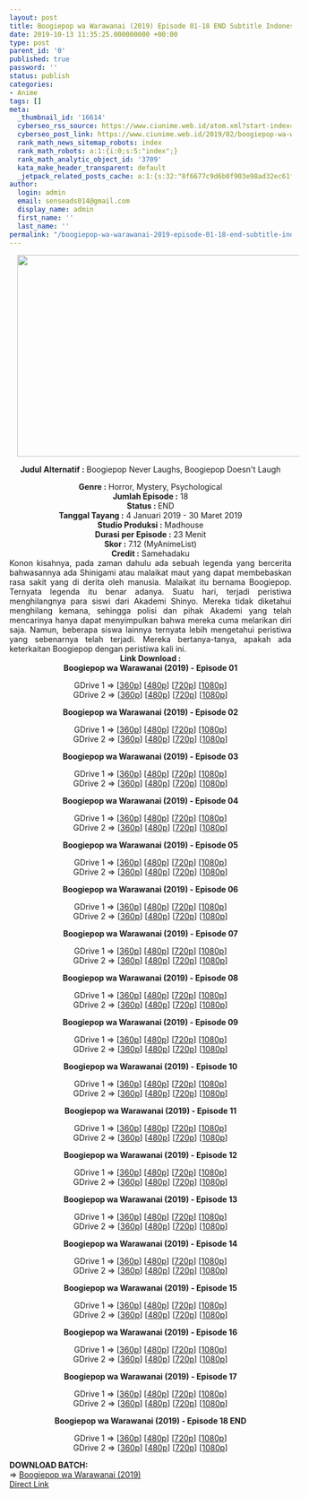 ```yaml
---
layout: post
title: Boogiepop wa Warawanai (2019) Episode 01-18 END Subtitle Indonesia
date: 2019-10-13 11:35:25.000000000 +00:00
type: post
parent_id: '0'
published: true
password: ''
status: publish
categories:
- Anime
tags: []
meta:
  _thumbnail_id: '16614'
  cyberseo_rss_source: https://www.ciunime.web.id/atom.xml?start-index=3751&max-results=150
  cyberseo_post_link: https://www.ciunime.web.id/2019/02/boogiepop-wa-warawanai-subtitle.html
  rank_math_news_sitemap_robots: index
  rank_math_robots: a:1:{i:0;s:5:"index";}
  rank_math_analytic_object_id: '3709'
  kata_make_header_transparent: default
  _jetpack_related_posts_cache: a:1:{s:32:"8f6677c9d6b0f903e98ad32ec61f8deb";a:2:{s:7:"expires";i:1643511289;s:7:"payload";a:0:{}}}
author:
  login: admin
  email: senseads014@gmail.com
  display_name: admin
  first_name: ''
  last_name: ''
permalink: "/boogiepop-wa-warawanai-2019-episode-01-18-end-subtitle-indonesia/"
---
```

<div style="text-align: center;">
<div style="text-align: left;">
<div class="separator" style="clear: both; text-align: center;"><a href="https://4.bp.blogspot.com/-nsw0BIPanMc/XFSjz-BqSeI/AAAAAAAAJe8/XTIEc8r2n60PGtgm6oMNjkdqQogHjIN-ACLcBGAs/s1600/Boogiepop%2Bwa%2BWarawanai.jpg" imageanchor="1" style="margin-left: 1em; margin-right: 1em;"><img border="0" data-original-height="720" data-original-width="1280" height="360" src="{{ site.baseurl }}/assets/2019/10/Boogiepop%2Bwa%2BWarawanai.jpg" width="640" /></a></div>
<p></div>
<p><b>Judul</b><b><b> Alternatif</b> :</b> Boogiepop Never Laughs, Boogiepop Doesn't Laugh</div>
<div style="text-align: center;"><b><b>Genre :</b></b> Horror, Mystery, Psychological</div>
<div style="text-align: center;"><b>Jumlah Episode :</b> 18</div>
<div style="text-align: center;"><b>Status : </b>END</div>
<div style="text-align: center;"><b>Tanggal Tayang :</b> 4 Januari 2019 - 30 Maret 2019</div>
<div style="text-align: center;"><b>Studio Produksi :</b> Madhouse<br /><b>Durasi per Episode :</b> 23 Menit</div>
<div style="text-align: center;"><b>Skor :</b> 7.12 (MyAnimeList)<br /><b>Credit :</b> Samehadaku</div>
<div style="text-align: center;"></div>
<div style="text-align: justify;">Konon kisahnya, pada zaman dahulu ada sebuah legenda yang bercerita bahwasannya ada Shinigami atau malaikat maut yang dapat membebaskan rasa sakit yang di derita oleh manusia. Malaikat itu bernama Boogiepop. Ternyata legenda itu benar adanya. Suatu hari, terjadi peristiwa menghilangnya para siswi dari Akademi Shinyo. Mereka tidak diketahui menghilang kemana, sehingga polisi dan pihak Akademi yang telah mencarinya hanya dapat menyimpulkan bahwa mereka cuma melarikan diri saja. Namun, beberapa siswa lainnya ternyata lebih mengetahui peristiwa yang sebenarnya telah terjadi. Mereka bertanya-tanya, apakah ada keterkaitan Boogiepop dengan peristiwa kali ini.</div>
<div style="text-align: justify;"></div>
<div style="text-align: justify;"></div>
<div style="text-align: center;"><b>Link Download :</b></div>
<div style="text-align: center;"><b>Boogiepop wa Warawanai&nbsp;(2019)&nbsp;- Episode 01</b></p>
<div style="text-align: center;">GDrive 1 =&gt; [<a href="http://wishes2.com/xy83b" target="_blank" rel="noopener">360p</a>] [<a href="http://wishes2.com/ltTYr" target="_blank" rel="noopener">480p</a>] [<a href="http://wishes2.com/LJmbK" target="_blank" rel="noopener">720p</a>] [<a href="http://wishes2.com/6LiN2" target="_blank" rel="noopener">1080p</a>]<br />GDrive 2 =&gt; [<a href="http://wishes2.com/sjFx" target="_blank" rel="noopener">360p</a>] [<a href="http://wishes2.com/GPvqz" target="_blank" rel="noopener">480p</a>] [<a href="http://wishes2.com/HROBf" target="_blank" rel="noopener">720p</a>] [<a href="http://wishes2.com/SquDM" target="_blank" rel="noopener">1080p</a>]</p>
<p><b>Boogiepop wa Warawanai&nbsp;(2019)&nbsp;- Episode 02</b></p>
<p>GDrive 1 =&gt; [<a href="http://wishes2.com/vs25" target="_blank" rel="noopener">360p</a>] [<a href="http://wishes2.com/FF7Ue" target="_blank" rel="noopener">480p</a>] [<a href="http://wishes2.com/okHX" target="_blank" rel="noopener">720p</a>] [<a href="http://wishes2.com/4C5q" target="_blank" rel="noopener">1080p</a>]<br />GDrive 2 =&gt; [<a href="http://wishes2.com/9YTug" target="_blank" rel="noopener">360p</a>] [<a href="http://wishes2.com/hRR7s" target="_blank" rel="noopener">480p</a>] [<a href="http://wishes2.com/23HD" target="_blank" rel="noopener">720p</a>] [<a href="http://wishes2.com/P4zJw" target="_blank" rel="noopener">1080p</a>]</p>
<p><b>Boogiepop wa Warawanai&nbsp;(2019)&nbsp;- Episode 03</b></p>
<div style="text-align: center;">GDrive 1 =&gt; [<a href="http://wishes2.com/kaNty" target="_blank" rel="noopener">360p</a>] [<a href="http://wishes2.com/enYi" target="_blank" rel="noopener">480p</a>] [<a href="http://wishes2.com/XeZT" target="_blank" rel="noopener">720p</a>] [<a href="http://wishes2.com/Rxjx0" target="_blank" rel="noopener">1080p</a>]<br />GDrive 2 =&gt; [<a href="http://wishes2.com/6NrK" target="_blank" rel="noopener">360p</a>] [<a href="http://wishes2.com/70WJ2" target="_blank" rel="noopener">480p</a>] [<a href="http://wishes2.com/OMGf" target="_blank" rel="noopener">720p</a>] [<a href="http://wishes2.com/JCP0" target="_blank" rel="noopener">1080p</a>]</p>
<p><b>Boogiepop wa Warawanai&nbsp;(2019)&nbsp;- Episode 04</b></p>
<div style="text-align: center;">GDrive 1 =&gt; [<a href="http://wishes2.com/2xUgC" target="_blank" rel="noopener">360p</a>] [<a href="http://wishes2.com/GEPE" target="_blank" rel="noopener">480p</a>] [<a href="http://wishes2.com/QxWGO" target="_blank" rel="noopener">720p</a>] [<a href="http://wishes2.com/yBYq" target="_blank" rel="noopener">1080p</a>]<br />GDrive 2 =&gt; [<a href="http://wishes2.com/gzNYA" target="_blank" rel="noopener">360p</a>] [<a href="http://wishes2.com/5w177" target="_blank" rel="noopener">480p</a>] [<a href="http://wishes2.com/srIz" target="_blank" rel="noopener">720p</a>] [<a href="http://wishes2.com/KJdpX" target="_blank" rel="noopener">1080p</a>]</p>
<p><b>Boogiepop wa Warawanai&nbsp;(2019)&nbsp;- Episode 05</b></p>
<div style="text-align: center;">GDrive 1 =&gt; [<a href="http://wishes2.com/BmvAo" target="_blank" rel="noopener">360p</a>] [<a href="http://wishes2.com/hGyvL" target="_blank" rel="noopener">480p</a>] [<a href="http://wishes2.com/FPKB" target="_blank" rel="noopener">720p</a>] [<a href="http://wishes2.com/8BMU" target="_blank" rel="noopener">1080p</a>]<br />GDrive 2 =&gt; [<a href="http://wishes2.com/yJC6" target="_blank" rel="noopener">360p</a>] [<a href="http://wishes2.com/ir3o8" target="_blank" rel="noopener">480p</a>] [<a href="http://wishes2.com/V5uqk" target="_blank" rel="noopener">720p</a>] [<a href="http://wishes2.com/ORWQ" target="_blank" rel="noopener">1080p</a>]</p>
<p><b>Boogiepop wa Warawanai&nbsp;(2019)&nbsp;- Episode 06</b></p>
<div style="text-align: center;">GDrive 1 =&gt; [<a href="http://wishes2.com/qWqb" target="_blank" rel="noopener">360p</a>] [<a href="http://wishes2.com/Lynqi" target="_blank" rel="noopener">480p</a>] [<a href="http://wishes2.com/s59E" target="_blank" rel="noopener">720p</a>] [<a href="http://wishes2.com/q6BBJ" target="_blank" rel="noopener">1080p</a>]<br />GDrive 2 =&gt; [<a href="http://wishes2.com/bBk0" target="_blank" rel="noopener">360p</a>] [<a href="http://wishes2.com/7EJbb" target="_blank" rel="noopener">480p</a>] [<a href="http://wishes2.com/DYbq" target="_blank" rel="noopener">720p</a>] [<a href="http://wishes2.com/XNTa" target="_blank" rel="noopener">1080p</a>]</p>
<p><b>Boogiepop wa Warawanai&nbsp;(2019)&nbsp;- Episode 07</b></p>
<div style="text-align: center;">GDrive 1 =&gt; [<a href="http://wishes2.com/p53v" target="_blank" rel="noopener">360p</a>] [<a href="http://wishes2.com/WubF" target="_blank" rel="noopener">480p</a>] [<a href="http://wishes2.com/mw5u" target="_blank" rel="noopener">720p</a>] [<a href="http://wishes2.com/o65f6" target="_blank" rel="noopener">1080p</a>]<br />GDrive 2 =&gt; [<a href="http://wishes2.com/Mg06e" target="_blank" rel="noopener">360p</a>] [<a href="http://wishes2.com/6jRCo" target="_blank" rel="noopener">480p</a>] [<a href="http://wishes2.com/KWYY9" target="_blank" rel="noopener">720p</a>] [<a href="http://wishes2.com/a3fO" target="_blank" rel="noopener">1080p</a>]</p>
<p><b>Boogiepop wa Warawanai&nbsp;(2019)&nbsp;- Episode 08</b></p>
<div style="text-align: center;">GDrive 1 =&gt; [<a href="https://wishes2.com/Y0fp" target="_blank" rel="noopener">360p</a>] [<a href="https://wishes2.com/WSgUr" target="_blank" rel="noopener">480p</a>] [<a href="https://wishes2.com/cW7WS" target="_blank" rel="noopener">720p</a>] [<a href="https://wishes2.com/insTN" target="_blank" rel="noopener">1080p</a>]<br />GDrive 2 =&gt; [<a href="https://wishes2.com/XJv5" target="_blank" rel="noopener">360p</a>] [<a href="https://wishes2.com/3tyM" target="_blank" rel="noopener">480p</a>] [<a href="https://wishes2.com/aFpla" target="_blank" rel="noopener">720p</a>] [<a href="https://wishes2.com/dDPA" target="_blank" rel="noopener">1080p</a>]</p>
<p><b>Boogiepop wa Warawanai&nbsp;(2019)&nbsp;- Episode 09</b></p>
<div style="text-align: center;">GDrive 1 =&gt; [<a href="https://wishes2.com/yWt3n" target="_blank" rel="noopener">360p</a>] [<a href="https://wishes2.com/sexs" target="_blank" rel="noopener">480p</a>] [<a href="https://wishes2.com/o90x" target="_blank" rel="noopener">720p</a>] [<a href="https://wishes2.com/baSEK" target="_blank" rel="noopener">1080p</a>]<br />GDrive 2 =&gt; [<a href="https://wishes2.com/PN0Kt" target="_blank" rel="noopener">360p</a>] [<a href="https://wishes2.com/vlLvH" target="_blank" rel="noopener">480p</a>] [<a href="https://wishes2.com/GeRDG" target="_blank" rel="noopener">720p</a>] [<a href="https://wishes2.com/KhpK" target="_blank" rel="noopener">1080p</a>]</p>
<p><b>Boogiepop wa Warawanai&nbsp;(2019)&nbsp;- Episode 10</b></p>
<div style="text-align: center;">GDrive 1 =&gt; [<a href="https://wishes2.com/Z7D2" target="_blank" rel="noopener">360p</a>] [<a href="https://wishes2.com/Ql2x" target="_blank" rel="noopener">480p</a>] [<a href="https://wishes2.com/Sggh" target="_blank" rel="noopener">720p</a>] [<a href="https://wishes2.com/hkh4" target="_blank" rel="noopener">1080p</a>]<br />GDrive 2 =&gt; [<a href="https://wishes2.com/mLvf" target="_blank" rel="noopener">360p</a>] [<a href="https://wishes2.com/NtE8C" target="_blank" rel="noopener">480p</a>] [<a href="https://wishes2.com/u5M3" target="_blank" rel="noopener">720p</a>] [<a href="https://wishes2.com/2paVO" target="_blank" rel="noopener">1080p</a>]</p>
<p><b>Boogiepop wa Warawanai&nbsp;(2019)&nbsp;- Episode 11</b></p>
<div style="text-align: center;">GDrive 1 =&gt; [<a href="https://wishes2.com/QibBP" target="_blank" rel="noopener">360p</a>] [<a href="https://wishes2.com/Phij" target="_blank" rel="noopener">480p</a>] [<a href="https://wishes2.com/29jE" target="_blank" rel="noopener">720p</a>] [<a href="https://wishes2.com/AVz8" target="_blank" rel="noopener">1080p</a>]<br />GDrive 2 =&gt; [<a href="https://wishes2.com/PJao" target="_blank" rel="noopener">360p</a>] [<a href="https://wishes2.com/bw7tN" target="_blank" rel="noopener">480p</a>] [<a href="https://wishes2.com/V9Ej" target="_blank" rel="noopener">720p</a>] [<a href="https://wishes2.com/2uTQg" target="_blank" rel="noopener">1080p</a>]</p>
<p><b>Boogiepop wa Warawanai&nbsp;(2019)&nbsp;- Episode 12</b></p>
<p>GDrive 1 =&gt; [<a href="https://wishes2.com/mzpp" target="_blank" rel="noopener">360p</a>] [<a href="https://wishes2.com/eioIw" target="_blank" rel="noopener">480p</a>] [<a href="https://wishes2.com/QreS9" target="_blank" rel="noopener">720p</a>] [<a href="https://wishes2.com/wMa9" target="_blank" rel="noopener">1080p</a>]<br />GDrive 2 =&gt; [<a href="https://wishes2.com/65rX" target="_blank" rel="noopener">360p</a>] [<a href="https://wishes2.com/7L0zK" target="_blank" rel="noopener">480p</a>] [<a href="https://wishes2.com/WGC1" target="_blank" rel="noopener">720p</a>] [<a href="https://wishes2.com/CSPzm" target="_blank" rel="noopener">1080p</a>]</p>
<p><b>Boogiepop wa Warawanai&nbsp;(2019)&nbsp;- Episode 13</b></p>
<p>GDrive 1 =&gt; [<a href="https://wishes2.com/SoezU" target="_blank" rel="noopener">360p</a>] [<a href="https://wishes2.com/1gEZx" target="_blank" rel="noopener">480p</a>] [<a href="https://wishes2.com/e9OZG" target="_blank" rel="noopener">720p</a>] [<a href="https://wishes2.com/tAkaO" target="_blank" rel="noopener">1080p</a>]<br />GDrive 2 =&gt; [<a href="https://wishes2.com/7fmq8" target="_blank" rel="noopener">360p</a>] [<a href="https://wishes2.com/AHEt" target="_blank" rel="noopener">480p</a>] [<a href="https://wishes2.com/wIxI" target="_blank" rel="noopener">720p</a>] [<a href="https://wishes2.com/zobLh" target="_blank" rel="noopener">1080p</a>]</p>
<p><b>Boogiepop wa Warawanai&nbsp;(2019)&nbsp;- Episode 14</b></p>
<p>GDrive 1 =&gt; [<a href="https://wishes2.com/nkfad" target="_blank" rel="noopener">360p</a>] [<a href="https://wishes2.com/FN6x4" target="_blank" rel="noopener">480p</a>] [<a href="https://wishes2.com/uzmbO" target="_blank" rel="noopener">720p</a>] [<a href="https://wishes2.com/7181g" target="_blank" rel="noopener">1080p</a>]<br />GDrive 2 =&gt; [<a href="https://wishes2.com/JeZN" target="_blank" rel="noopener">360p</a>] [<a href="https://wishes2.com/8s4kY" target="_blank" rel="noopener">480p</a>] [<a href="https://wishes2.com/uCE4" target="_blank" rel="noopener">720p</a>] [<a href="https://wishes2.com/WLfd" target="_blank" rel="noopener">1080p</a>]</p>
<p><b>Boogiepop wa Warawanai&nbsp;(2019)&nbsp;- Episode 15</b></p>
<p>GDrive 1 =&gt; [<a href="https://wishes2.com/HmjH5" target="_blank" rel="noopener">360p</a>] [<a href="https://wishes2.com/JLEzO" target="_blank" rel="noopener">480p</a>] [<a href="https://wishes2.com/4q7dc" target="_blank" rel="noopener">720p</a>] [<a href="https://wishes2.com/ix2qP" target="_blank" rel="noopener">1080p</a>]<br />GDrive 2 =&gt; [<a href="https://wishes2.com/1L7wE" target="_blank" rel="noopener">360p</a>] [<a href="https://wishes2.com/JphE" target="_blank" rel="noopener">480p</a>] [<a href="https://wishes2.com/IZzW" target="_blank" rel="noopener">720p</a>] [<a href="https://wishes2.com/VlI0D" target="_blank" rel="noopener">1080p</a>]</p>
<p><b>Boogiepop wa Warawanai&nbsp;(2019)&nbsp;- Episode 16</b></p>
<p>GDrive 1 =&gt; [<a href="https://wishes2.com/1ye2" target="_blank" rel="noopener">360p</a>] [<a href="https://wishes2.com/AMp35" target="_blank" rel="noopener">480p</a>] [<a href="https://wishes2.com/OCzg" target="_blank" rel="noopener">720p</a>] [<a href="https://wishes2.com/jk1Gj" target="_blank" rel="noopener">1080p</a>]<br />GDrive 2 =&gt; [<a href="https://wishes2.com/0gv4c" target="_blank" rel="noopener">360p</a>] [<a href="https://wishes2.com/oRoO9" target="_blank" rel="noopener">480p</a>] [<a href="https://wishes2.com/RpYJB" target="_blank" rel="noopener">720p</a>] [<a href="https://wishes2.com/65gTz" target="_blank" rel="noopener">1080p</a>]</p>
<p><b>Boogiepop wa Warawanai&nbsp;(2019)&nbsp;- Episode 17</b></p>
<p>GDrive 1 =&gt; [<a href="https://wishes2.com/YTgf" target="_blank" rel="noopener">360p</a>] [<a href="https://wishes2.com/Rkzj" target="_blank" rel="noopener">480p</a>] [<a href="https://wishes2.com/xRjBH" target="_blank" rel="noopener">720p</a>] [<a href="https://wishes2.com/ZpSW" target="_blank" rel="noopener">1080p</a>]<br />GDrive 2 =&gt; [<a href="https://wishes2.com/42ELb" target="_blank" rel="noopener">360p</a>] [<a href="https://wishes2.com/ixlIq" target="_blank" rel="noopener">480p</a>] [<a href="https://wishes2.com/AGWe" target="_blank" rel="noopener">720p</a>] [<a href="https://wishes2.com/0EdGg" target="_blank" rel="noopener">1080p</a>]</p>
<p><b>Boogiepop wa Warawanai&nbsp;(2019)&nbsp;- Episode 18 END</b></p>
<p>GDrive 1 =&gt; [<a href="https://wishes2.com/4sZH" target="_blank" rel="noopener">360p</a>] [<a href="https://wishes2.com/qse6Z" target="_blank" rel="noopener">480p</a>] [<a href="https://wishes2.com/CkM5" target="_blank" rel="noopener">720p</a>] [<a href="https://wishes2.com/NJt39" target="_blank" rel="noopener">1080p</a>]<br />GDrive 2 =&gt; [<a href="https://wishes2.com/CaS3B" target="_blank" rel="noopener">360p</a>] [<a href="https://wishes2.com/iaKp" target="_blank" rel="noopener">480p</a>] [<a href="https://wishes2.com/vjFyI" target="_blank" rel="noopener">720p</a>] [<a href="https://wishes2.com/e7mEg" target="_blank" rel="noopener">1080p</a>]
<div style="text-align: left;"></div>
<div style="text-align: left;"></div>
<div style="text-align: left;"><b>DOWNLOAD BATCH:</b></div>
<div style="text-align: left;">=&gt;&nbsp;<a href="https://www.ciunime.com/2019/03/boogiepop-wa-warawanai-episode-01-18.html" target="_blank" rel="noopener">Boogiepop wa Warawanai (2019)</a></div>
<div style="text-align: left;"></div>
</div>
</div>
</div>
</div>
</div>
</div>
</div>
</div>
</div>
</div>
</div>
<link rel="stylesheet" href="https://cdnjs.cloudflare.com/ajax/libs/font-awesome/4.7.0/css/font-awesome.min.css" />
<div class="divbtn"> <a href="https://handymansurrender.com/fihup8buzv?key=94550f7ce39444073321dde3b8782f97" class="btn"><i class="fa fa-download"></i> Direct Link</a> </div>
